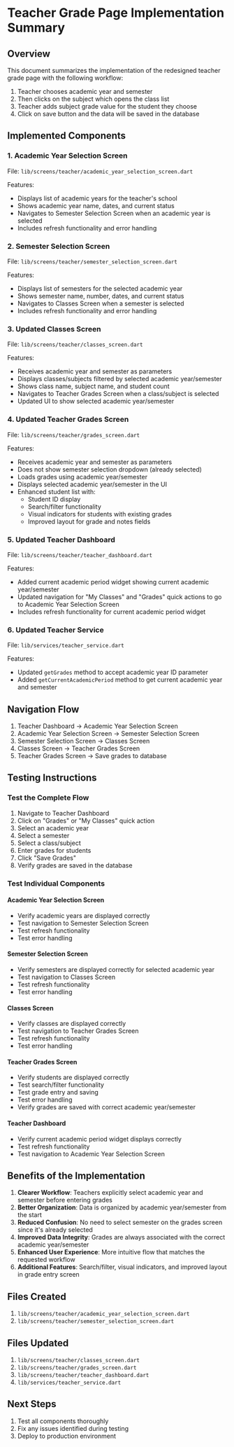 # Teacher Grade Page Implementation Summary

## Overview
This document summarizes the implementation of the redesigned teacher grade page with the following workflow:
1. Teacher chooses academic year and semester
2. Then clicks on the subject which opens the class list
3. Teacher adds subject grade value for the student they choose
4. Click on save button and the data will be saved in the database

## Implemented Components

### 1. Academic Year Selection Screen
File: `lib/screens/teacher/academic_year_selection_screen.dart`

Features:
- Displays list of academic years for the teacher's school
- Shows academic year name, dates, and current status
- Navigates to Semester Selection Screen when an academic year is selected
- Includes refresh functionality and error handling

### 2. Semester Selection Screen
File: `lib/screens/teacher/semester_selection_screen.dart`

Features:
- Displays list of semesters for the selected academic year
- Shows semester name, number, dates, and current status
- Navigates to Classes Screen when a semester is selected
- Includes refresh functionality and error handling

### 3. Updated Classes Screen
File: `lib/screens/teacher/classes_screen.dart`

Features:
- Receives academic year and semester as parameters
- Displays classes/subjects filtered by selected academic year/semester
- Shows class name, subject name, and student count
- Navigates to Teacher Grades Screen when a class/subject is selected
- Updated UI to show selected academic year/semester

### 4. Updated Teacher Grades Screen
File: `lib/screens/teacher/grades_screen.dart`

Features:
- Receives academic year and semester as parameters
- Does not show semester selection dropdown (already selected)
- Loads grades using academic year/semester
- Displays selected academic year/semester in the UI
- Enhanced student list with:
  - Student ID display
  - Search/filter functionality
  - Visual indicators for students with existing grades
  - Improved layout for grade and notes fields

### 5. Updated Teacher Dashboard
File: `lib/screens/teacher/teacher_dashboard.dart`

Features:
- Added current academic period widget showing current academic year/semester
- Updated navigation for "My Classes" and "Grades" quick actions to go to Academic Year Selection Screen
- Includes refresh functionality for current academic period widget

### 6. Updated Teacher Service
File: `lib/services/teacher_service.dart`

Features:
- Updated `getGrades` method to accept academic year ID parameter
- Added `getCurrentAcademicPeriod` method to get current academic year and semester

## Navigation Flow
1. Teacher Dashboard -> Academic Year Selection Screen
2. Academic Year Selection Screen -> Semester Selection Screen
3. Semester Selection Screen -> Classes Screen
4. Classes Screen -> Teacher Grades Screen
5. Teacher Grades Screen -> Save grades to database

## Testing Instructions

### Test the Complete Flow
1. Navigate to Teacher Dashboard
2. Click on "Grades" or "My Classes" quick action
3. Select an academic year
4. Select a semester
5. Select a class/subject
6. Enter grades for students
7. Click "Save Grades"
8. Verify grades are saved in the database

### Test Individual Components

#### Academic Year Selection Screen
- Verify academic years are displayed correctly
- Test navigation to Semester Selection Screen
- Test refresh functionality
- Test error handling

#### Semester Selection Screen
- Verify semesters are displayed correctly for selected academic year
- Test navigation to Classes Screen
- Test refresh functionality
- Test error handling

#### Classes Screen
- Verify classes are displayed correctly
- Test navigation to Teacher Grades Screen
- Test refresh functionality
- Test error handling

#### Teacher Grades Screen
- Verify students are displayed correctly
- Test search/filter functionality
- Test grade entry and saving
- Test error handling
- Verify grades are saved with correct academic year/semester

#### Teacher Dashboard
- Verify current academic period widget displays correctly
- Test refresh functionality
- Test navigation to Academic Year Selection Screen

## Benefits of the Implementation
1. **Clearer Workflow**: Teachers explicitly select academic year and semester before entering grades
2. **Better Organization**: Data is organized by academic year/semester from the start
3. **Reduced Confusion**: No need to select semester on the grades screen since it's already selected
4. **Improved Data Integrity**: Grades are always associated with the correct academic year/semester
5. **Enhanced User Experience**: More intuitive flow that matches the requested workflow
6. **Additional Features**: Search/filter, visual indicators, and improved layout in grade entry screen

## Files Created
1. `lib/screens/teacher/academic_year_selection_screen.dart`
2. `lib/screens/teacher/semester_selection_screen.dart`

## Files Updated
1. `lib/screens/teacher/classes_screen.dart`
2. `lib/screens/teacher/grades_screen.dart`
3. `lib/screens/teacher/teacher_dashboard.dart`
4. `lib/services/teacher_service.dart`

## Next Steps
1. Test all components thoroughly
2. Fix any issues identified during testing
3. Deploy to production environment